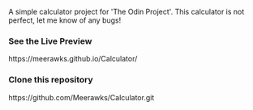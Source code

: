 A simple  calculator project for 'The Odin Project'.
This calculator is not perfect, let me know of any bugs!

<h3>See the Live Preview</h3>
https://meerawks.github.io/Calculator/

<h3>Clone this repository</h3>
https://github.com/Meerawks/Calculator.git

